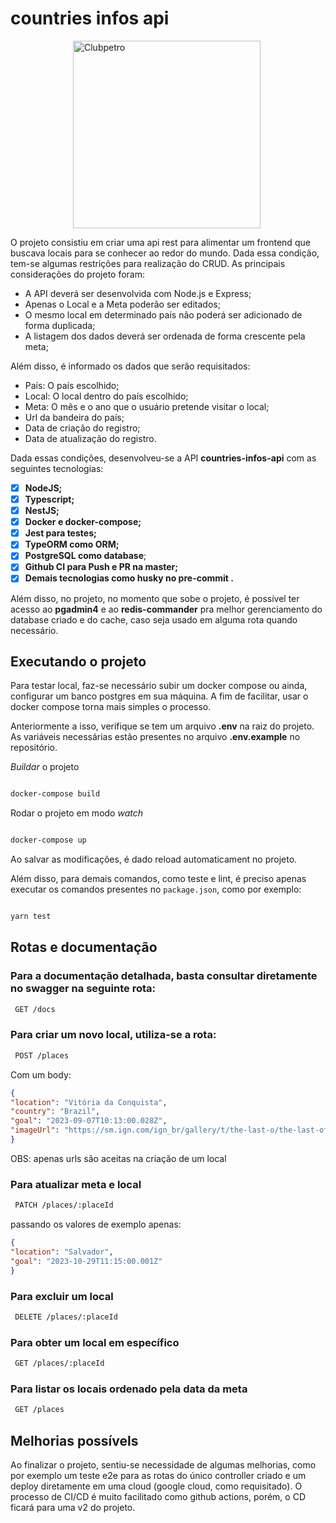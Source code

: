 # countries infos api

<img src="./img/logo-clubpetro.png" style="margin-left: 100px"
     alt="Clubpetro" width="300">
     
O projeto consistiu em criar uma api rest para alimentar um frontend que buscava locais para se conhecer ao redor do mundo. Dada essa condição, tem-se algumas restrições para realização do CRUD. As principais considerações do projeto foram:

- A API deverá ser desenvolvida com Node.js e Express;
- Apenas o Local e a Meta poderão ser editados;
- O mesmo local em determinado país não poderá ser adicionado de forma duplicada;
- A listagem dos dados deverá ser ordenada de forma crescente pela meta;

Além disso, é informado os dados que serão requisitados:

- País: O país escolhido;
- Local: O local dentro do país escolhido;
- Meta: O mês e o ano que o usuário pretende visitar o local;
- Url da bandeira do país;
- Data de criação do registro;
- Data de atualização do registro.

Dada essas condições, desenvolveu-se a API **countries-infos-api** com as seguintes tecnologias:

 - [x] **NodeJS;**
- [x] **Typescript;**
- [x] **NestJS;**
- [x] **Docker e docker-compose;**
- [x] **Jest para testes;**
- [x] **TypeORM como ORM;**
- [x] **PostgreSQL  como database**;
- [x] **Github CI para Push e PR na master;**
- [x] **Demais tecnologias como husky no pre-commit .**

Além disso, no projeto, no momento que sobe o projeto, é possível ter acesso ao **pgadmin4** e ao **redis-commander** pra melhor gerenciamento do database criado e do cache, caso seja usado em alguma rota quando necessário.

## Executando o projeto
Para testar local, faz-se necessário subir um docker compose ou ainda, configurar um banco postgres em sua máquina. A fim de facilitar, usar o docker compose torna mais simples o processo. 

Anteriormente a isso, verifique se tem um arquivo **.env** na raiz do projeto. As variáveis necessárias estão presentes no arquivo **.env.example** no repositório.

*Buildar* o projeto

```bash

docker-compose build

```

Rodar o projeto em modo *watch*

```bash

docker-compose up

```
Ao salvar as modificações, é dado reload automaticament no projeto. 

Além disso, para demais comandos, como teste e lint, é preciso apenas executar os comandos presentes no `package.json`, como por exemplo:

```bash

yarn test

```

## Rotas e documentação

### Para a documentação detalhada, basta consultar diretamente no swagger na seguinte rota:

```bash
 GET /docs
 ```

### Para criar um novo local, utiliza-se a rota:
```bash
 POST /places
 ```
 Com um body:
```json
{
"location": "Vitória da Conquista",
"country": "Brazil",
"goal": "2023-09-07T10:13:00.028Z",
"imageUrl": "https://sm.ign.com/ign_br/gallery/t/the-last-o/the-last-of-us-hbo-series-character-guide_nr24.jpg"
}
```
OBS: apenas urls são aceitas na criação de um local

### Para atualizar meta e local

```bash
 PATCH /places/:placeId
 ```

passando os valores de exemplo apenas:

```json
{
"location": "Salvador",
"goal": "2023-10-29T11:15:00.001Z"
}
```

### Para excluir um local

```bash
 DELETE /places/:placeId
 ```

### Para obter um local em específico

```bash
 GET /places/:placeId
 ```

### Para listar os locais ordenado pela data da meta

```bash
 GET /places
 ```
 
 ## Melhorias possívels
Ao finalizar o projeto, sentiu-se necessidade de algumas melhorias, como por exemplo um teste e2e para as rotas do único controller criado e um deploy diretamente em uma cloud (google cloud, como requisitado). O processo de CI/CD é muito facilitado como github actions, porém, o CD ficará para uma v2 do projeto.
